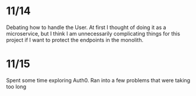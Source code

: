 # 11/14

Debating how to handle the User. At first I thought of doing it as a microservice, but I think I am unnecessarily complicating things for this project if I want to protect the endpoints in the monolith.

# 11/15

Spent some time exploring Auth0. Ran into a few problems that were taking too long
